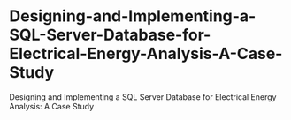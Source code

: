 # Designing-and-Implementing-a-SQL-Server-Database-for-Electrical-Energy-Analysis-A-Case-Study
Designing and Implementing a SQL Server Database for Electrical Energy Analysis: A Case Study
